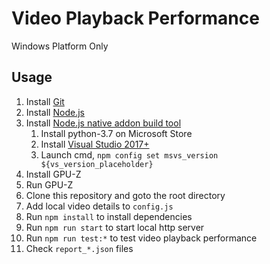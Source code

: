 # Video Playback Performance

Windows Platform Only

## Usage

1. Install [Git](https://git-scm.com/)
2. Install [Node.js](https://nodejs.org/en/download/)
3. Install [Node.js native addon build tool](https://github.com/nodejs/node-gyp)
    1. Install python-3.7 on Microsoft Store
    2. Install [Visual Studio 2017+](https://visualstudio.microsoft.com/zh-hans/downloads/)
    3. Launch cmd, `npm config set msvs_version ${vs_version_placeholder}`
4. Install GPU-Z
5. Run GPU-Z
6. Clone this repository and goto the root directory
7. Add local video details to `config.js`
8. Run `npm install` to install dependencies
9. Run `npm run start` to start local http server
10. Run `npm run test:*` to test video playback performance
11. Check `report_*.json` files
